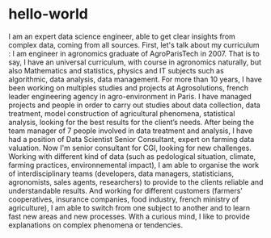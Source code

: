 
# hello-world

I am an expert data science engineer, able to get clear insights from complex data, coming from all sources.
First, let's talk about my curriculum : I am engineer in agronomics graduate of AgroParisTech in 2007. That is to say, I have an universal curriculum, with course in agronomics naturally, but also Mathematics and statistics, physics and IT subjects such as algorithmic,  data analysis, data management.
For more than 10 years, I have been working on multiples studies and projects at Agrosolutions, french leader engineering agency in agro-environment in Paris. I have managed projects and people in order to carry out studies about data collection, data treatment, model construction of agricultural phenomena, statistical analysis, looking for the best results for the client’s needs.
After being the team manager of 7 people involved in data treatment and analysis, I have had a position of Data Scientist Senior Consultant, expert on farming data valuation. Now I'm senior consultant for CGI, looking for new challenges.
Working with different kind of data (such as pedological situation, climate, farming practices, environnemental impact), I am able to organise the work of interdisciplinary teams (developers, data  managers, statisticians, agronomists, sales agents, researchers) to provide to the clients reliable and understandable results. And working for different customers (farmers' cooperatives, insurance companies, food industry, french ministry of agriculture), I am able to switch from one subject to another and to learn fast new areas and new processes.
With a curious mind, I like to provide explanations on complex phenomena or tendencies. 
